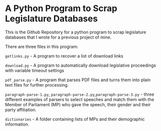 # A Python Program to Scrap Legislature Databases

This is the Github Repository for a python program to scrap legislature databases that I wrote for a previous project of mine.

There are three files in this program:

`getlinks.py` - A program to recover a list of download links

`download.py` - A program to automatically download legislative proceedings with variable timeout settings

`pdf_parse.py` - A program that parses PDF files and turns them into plain text files for further processing.

`paragraph-parse-1.py`, `paragraph-parse-2.py`,`paragraph-parse-3.py` - three different examples of parsers to select speeches and match them with the Member of Parliament (MP) who gave the speech, their gender and their party affiliation.

`dictionaries` - A folder containing lists of MPs and their demographic information.
